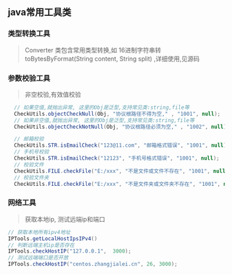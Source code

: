 
## java常用工具类 

### 类型转换工具 
> Converter 类包含常用类型转换,如 16进制字符串转 toBytesByFormat(String content, String split) ,详细使用,见源码 

### 参数校验工具  
> 非空校验,有效值校验  
``` java 
  // 如果空值,就抛出异常, 这里的Obj是泛型,支持常见类:string,file等
  CheckUtils.objectCheckNull(Obj, "协议根路径不得为空," , "1001", null);
  // 如果非空值,就抛出异常, 这里的Obj是泛型,支持常见类:string,file等
  CheckUtils.objectCheckNotNull(Obj, "协议根路径必须为空," , "1002", null);

  // 邮箱校验 
  CheckUtils.STR.isEmailCheck("123@11.com", "邮箱格式错误", "1001", null);
  // 手机号校验 
  CheckUtils.STR.isEmailCheck("12123", "手机号格式错误", "1001", null);
  // 校验文件
  CheckUtils.FILE.checkFile("E:/xxx", "不是文件或文件不存在", "1001", null);
  // 校验文件夹
  CheckUtils.FILE.checkFile("E:/xxx", "不是文件夹或文件夹不存在", "1001", null);
```

### 网络工具
> 获取本地ip, 测试远端ip和端口 
``` java 
// 获取本地所有ipv4地址 
IPTools.getLocalHostIpsIPv4()
// 判断远端主机ip是否存在
IPTools.checkHostIP("127.0.0.1",  3000);
// 测试远端端口是否开放 
IPTools.checkHostIP("centos.zhangjialei.cn", 26, 3000);
``` 